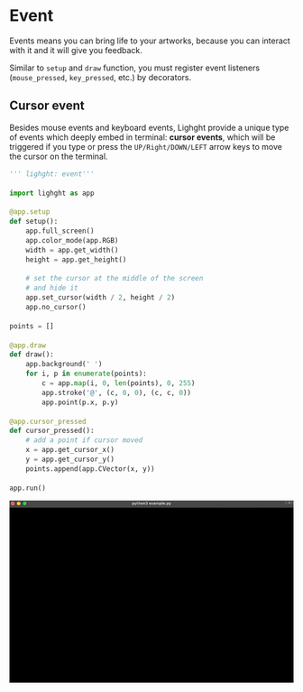# Event

Events means you can bring life to your artworks, because you can interact with it and it will give you feedback.

Similar to `setup` and `draw` function, you must register event listeners (`mouse_pressed`, `key_pressed`, etc.) by decorators.

## Cursor event

Besides mouse events and keyboard events, Lighght provide a unique type of events which deeply embed in terminal: **cursor events**, which will be triggered if you type or press the `UP/Right/DOWN/LEFT` arrow keys to move the cursor on the terminal.

```py
''' lighght: event'''

import lighght as app

@app.setup
def setup():
    app.full_screen()
    app.color_mode(app.RGB)
    width = app.get_width()
    height = app.get_height()

    # set the cursor at the middle of the screen
    # and hide it
    app.set_cursor(width / 2, height / 2)
    app.no_cursor()

points = []

@app.draw
def draw():
    app.background(' ')
    for i, p in enumerate(points):
        c = app.map(i, 0, len(points), 0, 255)
        app.stroke('@', (c, 0, 0), (c, c, 0))
        app.point(p.x, p.y)

@app.cursor_pressed
def cursor_pressed():
    # add a point if cursor moved
    x = app.get_cursor_x()
    y = app.get_cursor_y()
    points.append(app.CVector(x, y))

app.run()
```

![image](https://raw.githubusercontent.com/charming-art/public-files/master/cursor_event.gif)

<!-- ## Mouse Event

## Keyboard Event

## Window Event -->
